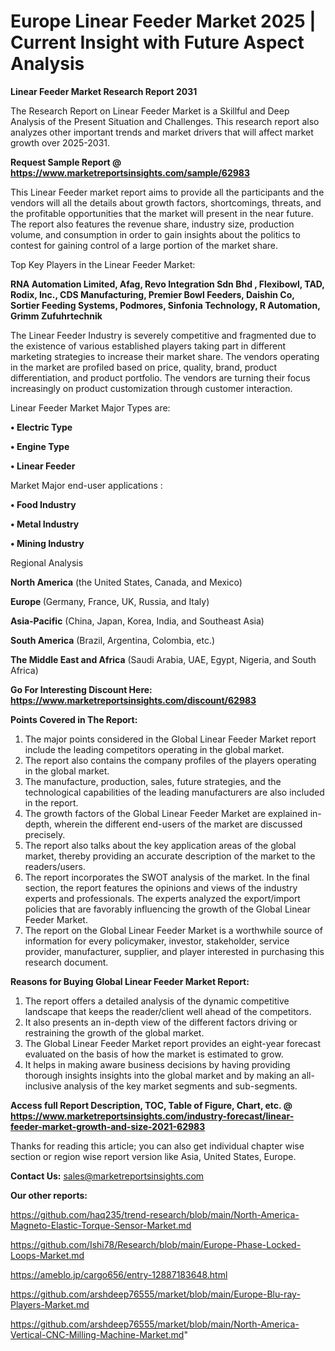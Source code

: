 # Europe Linear Feeder Market 2025 | Current Insight with Future Aspect Analysis

<strong>Linear Feeder Market Research Report 2031</strong>

The Research Report on Linear Feeder Market is a Skillful and Deep Analysis of the Present Situation and Challenges. This research report also analyzes other important trends and market drivers that will affect market growth over 2025-2031.

<strong>Request Sample Report @ <a href=https://www.marketreportsinsights.com/sample/62983>https://www.marketreportsinsights.com/sample/62983</a></strong>

This Linear Feeder market report aims to provide all the participants and the vendors will all the details about growth factors, shortcomings, threats, and the profitable opportunities that the market will present in the near future. The report also features the revenue share, industry size, production volume, and consumption in order to gain insights about the politics to contest for gaining control of a large portion of the market share.

Top Key Players in the Linear Feeder Market:

<strong>RNA Automation Limited, Afag, Revo Integration Sdn Bhd , Flexibowl, TAD, Rodix, Inc., CDS Manufacturing, Premier Bowl Feeders, Daishin Co, Sortier Feeding Systems, Podmores, Sinfonia Technology, R Automation, Grimm Zufuhrtechnik</strong>

The Linear Feeder Industry is severely competitive and fragmented due to the existence of various established players taking part in different marketing strategies to increase their market share. The vendors operating in the market are profiled based on price, quality, brand, product differentiation, and product portfolio. The vendors are turning their focus increasingly on product customization through customer interaction.

Linear Feeder Market Major Types are:

<strong>• Electric Type

• Engine Type

• Linear Feeder</strong>

Market Major end-user applications :

<strong>• Food Industry

• Metal Industry

• Mining Industry</strong>

Regional Analysis

</u><strong><b>North America</b></strong> (the United States, Canada, and Mexico)

<strong><b>Europe </b></strong>(Germany, France, UK, Russia, and Italy)

<strong><b>Asia-Pacific</b></strong> (China, Japan, Korea, India, and Southeast Asia)

<strong><b>South America</b></strong> (Brazil, Argentina, Colombia, etc.)

<strong><b>The Middle East and Africa</b></strong> (Saudi Arabia, UAE, Egypt, Nigeria, and South Africa)

<strong>Go For Interesting Discount Here: <a href=https://www.marketreportsinsights.com/discount/62983>https://www.marketreportsinsights.com/discount/62983</a></strong>

<strong>Points Covered in The Report:</strong>
<ol>
  <li>The major points considered in the Global Linear Feeder Market report include the leading competitors operating in the global market.</li>
  <li>The report also contains the company profiles of the players operating in the global market.</li>
  <li>The manufacture, production, sales, future strategies, and the technological capabilities of the leading manufacturers are also included in the report.</li>
  <li>The growth factors of the Global Linear Feeder Market are explained in-depth, wherein the different end-users of the market are discussed precisely.</li>
  <li>The report also talks about the key application areas of the global market, thereby providing an accurate description of the market to the readers/users.</li>
  <li>The report incorporates the SWOT analysis of the market. In the final section, the report features the opinions and views of the industry experts and professionals. The experts analyzed the export/import policies that are favorably influencing the growth of the Global Linear Feeder Market.</li>
  <li>The report on the Global Linear Feeder Market is a worthwhile source of information for every policymaker, investor, stakeholder, service provider, manufacturer, supplier, and player interested in purchasing this research document.</li>
</ol>
<strong>Reasons for Buying Global Linear Feeder Market Report:</strong>

<ol>
  <li>The report offers a detailed analysis of the dynamic competitive landscape that keeps the reader/client well ahead of the competitors.</li>
  <li>It also presents an in-depth view of the different factors driving or restraining the growth of the global market.</li>
  <li>The Global Linear Feeder Market report provides an eight-year forecast evaluated on the basis of how the market is estimated to grow.</li>
  <li>It helps in making aware business decisions by having providing thorough insights insights into the global market and by making an all-inclusive analysis of the key market segments and sub-segments.</li>
</ol>
<strong>Access full Report Description, TOC, Table of Figure, Chart, etc. @ <a href=https://www.marketreportsinsights.com/industry-forecast/linear-feeder-market-growth-and-size-2021-62983>https://www.marketreportsinsights.com/industry-forecast/linear-feeder-market-growth-and-size-2021-62983</a></strong>


Thanks for reading this article; you can also get individual chapter wise section or region wise report version like Asia, United States, Europe.

<strong>Contact Us:</strong>
sales@marketreportsinsights.com

<strong>Our other reports:</strong>

<a href=https://github.com/haq235/trend-research/blob/main/North-America-Magneto-Elastic-Torque-Sensor-Market.md>https://github.com/haq235/trend-research/blob/main/North-America-Magneto-Elastic-Torque-Sensor-Market.md</a>

<a href=https://github.com/Ishi78/Research/blob/main/Europe-Phase-Locked-Loops-Market.md>https://github.com/Ishi78/Research/blob/main/Europe-Phase-Locked-Loops-Market.md</a>

<a href=https://ameblo.jp/cargo656/entry-12887183648.html>https://ameblo.jp/cargo656/entry-12887183648.html</a>

<a href=https://github.com/arshdeep76555/market/blob/main/Europe-Blu-ray-Players-Market.md>https://github.com/arshdeep76555/market/blob/main/Europe-Blu-ray-Players-Market.md</a>

<a href=https://github.com/arshdeep76555/market/blob/main/North-America-Vertical-CNC-Milling-Machine-Market.md>https://github.com/arshdeep76555/market/blob/main/North-America-Vertical-CNC-Milling-Machine-Market.md</a>"
